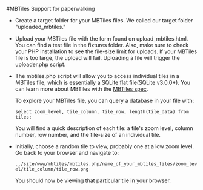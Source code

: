 #MBTiles Support for paperwalking

* Create a target folder for your MBTiles files. We called our target folder
"uploaded_mbtiles."

* Upload your MBTiles file with the form found on upload_mbtiles.html. You can find a 
test file in the fixtures folder. Also, make sure to check your PHP installation to see 
the file-size limit for uploads. If your MBTiles file is too large, the upload will fail. 
Uploading a file will trigger the uploader.php script.

* The mbtiles.php script will allow you to access individual tiles in a MBTiles file, 
which is essentially a SQLite flat file(SQLite v3.0.0+). You can learn more about
MBTiles with the [MBTiles spec](https://github.com/mapbox/mbtiles-spec/blob/master/1.2/spec.md). 

    To explore your MBTiles file, you can query a database in your file with:

    `select zoom_level, tile_column, tile_row, length(tile_data) from tiles;`

    You will find a quick description of each tile: a tile's zoom level, column number, 
row number, and the file-size of an individual tile.

* Initially, choose a random tile to view, probably one at a low zoom level. Go back to 
your browser and navigate to:

    `../site/www/mbtiles/mbtiles.php/name_of_your_mbtiles_files/zoom_level/tile_column/tile_row.png`

    You should now be viewing that particular tile in your browser.